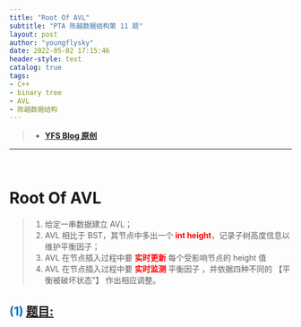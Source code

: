 ```yaml
---
title: "Root Of AVL"
subtitle: "PTA 陈越数据结构第 11 题"
layout: post
author: "youngflysky"
date: 2022-05-02 17:15:46
header-style: text
catalog: true
tags:
- C++
- binary tree
- AVL
- 陈越数据结构 
---
```


>- **[YFS Blog 原创](https://youngflysky.fun/)**

---

<br/>

# Root Of AVL

>1. 给定一串数据建立 AVL；
>2. AVL 相比于 BST，其节点中多出一个<strong style="color:#ff0000;"> int height</strong>，记录子树高度信息以维护平衡因子；
>3. AVL 在节点插入过程中要 <strong style="color:#ff0000;">实时更新</strong> 每个受影响节点的 height 值
>4. AVL 在节点插入过程中要 <strong style="color:#ff0000;">实时监测</strong> 平衡因子 ，并依据四种不同的 【平衡被破坏状态”】 作出相应调整。



## <strong style="color:#0070c0;"> (1)	[题目:](https://github.com/youngflysky/Typora/blob/main/img/2022-5-2-12-CreateAVL.png?raw=true)</strong>

























